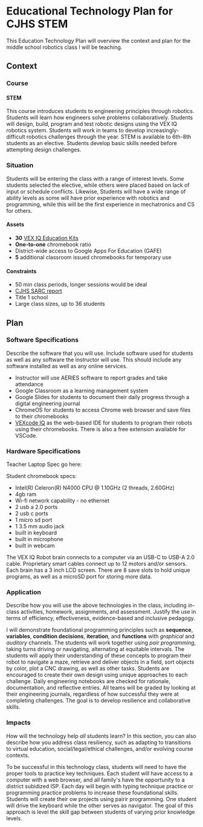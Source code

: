 # Educational Technology Plan for CJHS STEM

This Education Technology Plan will overview the context and plan for the middle school robotics class I will be teaching.

## Context

### Course

#### STEM 
This course introduces students to engineering principles through robotics.  Students will learn how engineers solve problems collaboratively.  Students will design, build, program and test robotic designs using the VEX IQ robotics system. Students will work in teams to develop increasingly-difficult robotics challenges through the year. STEM is available to 6th-8th students as an elective. Students develop basic skills needed before attempting design challenges.

### Situation

Students will be entering the class with a range of interest levels.  Some students selected the elective, while others were placed based on lack of input or schedule conflicts. Likewise, Students will have a wide range of ability levels as some will have prior experience with robotics and programming, while this will be the first experience in mechatronics and CS for others.

#### Assets
* **30** [VEX IQ Education Kits](https://www.vexrobotics.com/228-8899.html#)
* **One-to-one** chromebook ratio
* District-wide access to Google Apps For Education (GAFE)
* **5** additional classroom issued chromebooks for temporary use

#### Constraints
* 50 min class periods, longer sessions would be ideal
* [CJHS SARC report](https://sarconline.org/public/summary/04614246057137/2023-2024)
* Title 1 school
* Large class sizes, up to 36 students

## Plan

### Software Specifications

Describe the software that you will use. Include software used for students as
well as any software the instructor will use. This should include any software
installed as well as any online services.
* Instructor will use AERIES software to report grades and take attendance
* Google Classroom as a learning management system
* Google Slides for students to document their daily progress through a digital engineering journal
* ChromeOS for students to access Chrome web browser and save files to their chromebooks
* [VEXcode IQ](https://codeiq.vex.com/) as the web-based IDE for students to program their robots using their chromebooks.  There is also a free extension available for VSCode.  

### Hardware Specifications
Teacher Laptop Spec go here:


Student chromebook specs:
* Intel(R) Celeron(R) N4000 CPU @ 1.10GHz (2 threads, 2.60GHz)
* 4gb ram
* Wi-fi network capability - no ethernet
* 2 usb a 2.0 ports
* 2 usb c ports
* 1 micro sd port
* 1 3.5 mm audio jack
* built in keyboard
* built in microphone
* built in webcam

The VEX IQ Robot brain connects to a computer via an USB-C to USB-A 2.0 cable.  Proprietary smart cables connect up to 12 motors and/or sensors.  Each brain has a 3 inch LCD screen.  There are 8 save slots to hold unique programs, as well as a microSD port for storing more data. 

### Application

Describe how you will use the above technologies in the class, including
in-class activities, homework, assignments, and assessment. Justify the use
in terms of efficiency, effectiveness, evidence-based and inclusive pedagogy.

I will demonstrate foundational programming principles such as **sequence**, **variables**, **condition decisions**, **iteration**, and **functions** with _graphical_ and _auditory_ channels. The students will work together using _pair programming_, taking turns driving or navigating, alternating at equitable intervals.  The students will apply their understanding of these concepts to program their robot to navigate a maze, retrieve and deliver objects in a field, sort objects by color, plot a CNC drawing, as well as other tasks. Students are encouraged to create their own design using unique approaches to each challenge.  Daily engineering notebooks are checked for rationale, documentation, and reflective entries. All teams will be graded by looking at their engineering journals, regardless of how successful they were at completing challenges. The goal is to develop resilience and collaborative skills. 

### Impacts

How will the technology help *all* students learn? In this section, you can also
describe how you address class resiliency, such as adapting to
transitions to virtual education, social/legal/ethical challenges,  and/or
evolving course contexts.

To be successful in this technology class, students will need to have the proper tools to practice key techniques.  Each student will have access to a computer with a web browser, and all family's have the opportunity to a district subidized ISP. Each day will begin with typing technique practice or programming practice problems to increase these foundational skills.  Students will create their ow projects using pairir programming.  One student will drive the keyboard while the other serves as navigator.  The goal of this approach is level the skill gap between students of varying prior knowledge levels.
